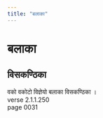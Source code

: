 ```yaml
---
title: "बलाका"
---
```


# बलाका
## विसकण्ठिका
वको वकोटो विज्ञेयो बलाका विसकण्ठिका ।<br />verse 2.1.1.250<br />page 0031


